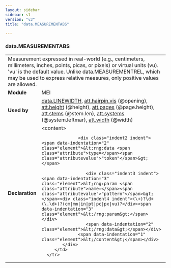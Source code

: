 ```yaml
---
layout: sidebar
sidebar: s1
version: "v3"
title: "data.MEASUREMENTABS"

---
```


<div class="macroSpec">
   <h3 id="data.MEASUREMENTABS">data.MEASUREMENTABS</h3>
   <table class="wovenodd">
      <tr>
         <td colspan="2" class="wovenodd-col2">Measurement expressed in real-world (e.g., centimeters, millimeters, inches, points,
            picas, or pixels) or virtual units (vu). 'vu' is the default value. Unlike
            data.MEASUREMENTREL, which may be used to express relative measures, only positive
            values
            are allowed.
         </td>
      </tr>
      <tr>
         <td class="wovenodd-col1"><strong>Module</strong></td>
         <td class="wovenodd-col2">MEI</td>
      </tr>
      <tr>
         <td class="wovenodd-col1"><strong>Used by</strong></td>
         <td class="wovenodd-col2">
            <div class="parent"><a class="link_odd" href="{{ site.baseurl }}/{{ page.version }}/data-types/data.LINEWIDTH.html">data.LINEWIDTH</a>, <a class="link_odd_classSpec" href="{{ site.baseurl }}/{{ page.version }}/attribute-classes/att.hairpin.vis.html">att.hairpin.vis</a> (@opening), <a class="link_odd_classSpec" href="{{ site.baseurl }}/{{ page.version }}/attribute-classes/att.height.html">att.height</a> (@height), <a class="link_odd_classSpec" href="{{ site.baseurl }}/{{ page.version }}/attribute-classes/att.pages.html">att.pages</a> (@page.height), <a class="link_odd_classSpec" href="{{ site.baseurl }}/{{ page.version }}/attribute-classes/att.stems.html">att.stems</a> (@stem.len), <a class="link_odd_classSpec" href="{{ site.baseurl }}/{{ page.version }}/attribute-classes/att.systems.html">att.systems</a> (@system.leftmar), <a class="link_odd_classSpec" href="{{ site.baseurl }}/{{ page.version }}/attribute-classes/att.width.html">att.width</a> (@width)
            </div>
         </td>
      </tr>
      <tr>
         <td class="wovenodd-col1"><strong>Declaration</strong></td>
         <td class="wovenodd-col2">
            <div xml:space="preserve" class="pre">
               <div class="indent1 indent"><span data-indentation="1" class="element">&lt;content&gt;</span>
                  
                  <div class="indent2 indent"><span data-indentation="2" class="element">&lt;rng:data <span class="attribute">type=</span><span class="attributevalue">"token"</span>&gt;</span>
                     
                     <div class="indent3 indent"><span data-indentation="3" class="element">&lt;rng:param <span class="attribute">name=</span><span class="attributevalue">"pattern"</span>&gt;</span><div class="indent4 indent">(\+)?\d+(\.\d+)?(cm|mm|in|pt|pc|px|vu)?</div><span data-indentation="3" class="element">&lt;/rng:param&gt;</span></div>
                     <span data-indentation="2" class="element">&lt;/rng:data&gt;</span></div>
                  <span data-indentation="1" class="element">&lt;/content&gt;</span></div>
            </div>
         </td>
      </tr>
   </table>
</div>